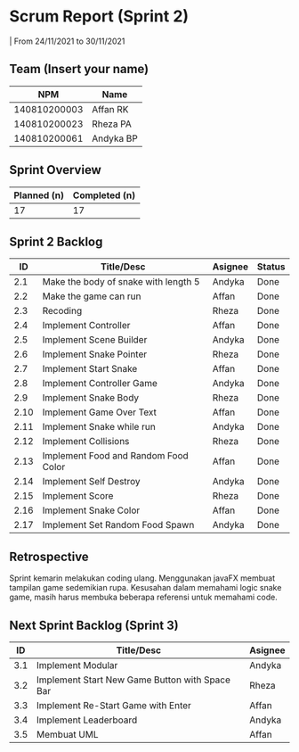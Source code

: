 # Scrum Report (Sprint 2)
| From 24/11/2021 to 30/11/2021

## Team (Insert your name)

| NPM          | Name      |
| ------------ | --------- |
| 140810200003 | Affan RK  |
| 140810200023 | Rheza PA  |
| 140810200061 | Andyka BP |

## Sprint Overview

| Planned (n) | Completed (n) |
| ----------- | ------------- |
| 17          | 17            |

## Sprint 2 Backlog

| ID   | Title/Desc                           | Asignee | Status |
| ---- | ------------------------------------ | ------- | ------ |
| 2.1  | Make the body of snake with length 5 | Andyka  | Done   |
| 2.2  | Make the game can run                | Affan   | Done   |
| 2.3  | Recoding                             | Rheza   | Done   |
| 2.4  | Implement Controller                 | Affan   | Done   |
| 2.5  | Implement Scene Builder              | Andyka  | Done   |
| 2.6  | Implement Snake Pointer              | Rheza   | Done   |
| 2.7  | Implement Start Snake                | Affan   | Done   |
| 2.8  | Implement Controller Game            | Andyka  | Done   |
| 2.9  | Implement Snake Body                 | Rheza   | Done   |
| 2.10 | Implement Game Over Text             | Affan   | Done   |
| 2.11 | Implement Snake while run            | Andyka  | Done   |
| 2.12 | Implement Collisions                 | Rheza   | Done   |
| 2.13 | Implement Food and Random Food Color | Affan   | Done   |
| 2.14 | Implement Self Destroy               | Andyka  | Done   |
| 2.15 | Implement Score                      | Rheza   | Done   |
| 2.16 | Implement Snake Color                | Affan   | Done   |
| 2.17 | Implement Set Random Food Spawn      | Andyka  | Done   |

## Retrospective

Sprint kemarin melakukan coding ulang. Menggunakan javaFX membuat tampilan game sedemikian rupa. Kesusahan dalam memahami logic snake game, masih harus membuka beberapa referensi untuk memahami code.

## Next Sprint Backlog (Sprint 3)

| ID  | Title/Desc                                     | Asignee  |
| --- | ---------------------------------------------- | -------- |
| 3.1 | Implement Modular                              | Andyka   |
| 3.2 | Implement Start New Game Button with Space Bar | Rheza    |
| 3.3 | Implement Re-Start Game with Enter             | Affan    |
| 3.4 | Implement Leaderboard                          | Andyka   |
| 3.5 | Membuat UML                                    | Affan    |
